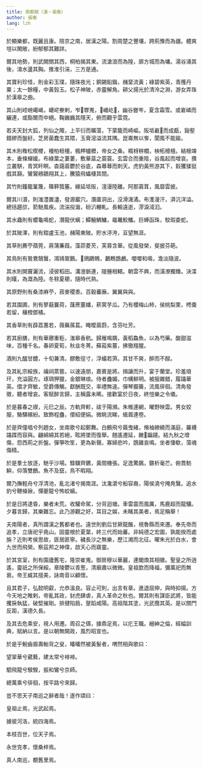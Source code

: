 ```yaml
---
title: 南都賦（漢・張衡）
author: 張衡
lang: lzh
---
```


於顯樂都，既麗且康。陪京之南，居漢之陽。割周楚之豐壤，跨荊豫而為疆。體爽塏以閑敞，紛郁郁其難詳。

爾其地勢，則武闕關其西，桐柏揭其東。流滄浪而為隍，廓方城而為墉。湯谷涌其後，淯水盪其胸。推淮引湍，三方是通。

其寶利珍怪，則金彩玉璞，隨珠夜光；銅錫鉛鍇，赭堊流黃；綠碧紫英，青雘丹粟；太一餘糧，中黃瑴玉。松子神陂，赤靈解角。耕父揚光於清泠之淵，游女弄珠於漢皋之曲。

其山則崆㟅嶱嵑，嵣㟐嶚剌，岝𡺀㠑嵬，𡼲巇屹𡿖，幽谷嶜岑，夏含霜雪。或㟒嶙而纚連，或豁爾而中絕。鞠巍巍其隱天，俯而觀乎雲霓。

若夫天封大狐，列仙之陬，上平衍而曠蕩，下蒙籠而崎嶇。阪坻嶻𡾲而成甗，谿壑錯繆而盤紆。芝房菌蠢生其隈，玉膏滵溢流其隅。崑崙無以奓，閬風不能踰。

其木則檉松楔㮨，槾柏杻橿，楓柙櫨櫪，帝女之桑。楈枒栟櫚，柍柘檍檀。結根竦本，垂條蟬媛。布綠葉之萋萋，敷華蘂之蓑蓑。玄雲合而重陰，谷風起而增哀。攢立叢駢，青冥䀒瞑。杳藹蓊鬱於谷底，森䔿䔿而刺天。虎豹黃熊游其下，豰玃猱㹶戲其巔。鸞鸑鵷鶵翔其上，騰猿飛蠝棲其間。

其竹則籦籠䈽篾，篠簳箛箠。緣延坻阪，澶漫陸離。阿那蓊茸，風靡雲披。

爾其川瀆，則滍澧置濜，發源巖穴。潛㕎洞出，沒滑瀎潏。布濩漫汗，漭沆洋溢。總括趨欱，箭馳風疾。流湍投濈，砏汃輣軋。長輸遠逝，漻淚淢汩。

其水蟲則有蠳龜鳴蛇，潛龍伏螭；鱏鱣鰅鱅，黿鼉鮫觿。巨蜯函珠，駮瑕委蛇。

於其陂澤，則有鉗盧玉池，赭陽東陂。貯水渟洿，亘望無涯。

其草則藨苧薠莞，蔣蒲蒹葭。藻茆菱芡，芙蓉含華。從風發榮，斐披芬葩。

其鳥則有鴛鴦鵠鷖，鴻鴇鴐鵝。𪃈鶂鸊鶙，鷫鷞鵾鸕。嚶嚶和鳴，澹淡隨波。

其水則開竇灑流，浸彼稻田。溝澮脈連，隄塍相輑。朝雲不興，而潢潦獨臻。決渫則暵，為溉為陸。冬稌夏穱，隨時代熟。

其原野則有桑漆麻苧，菽麥稷黍。百穀蕃廡，翼翼與與。

若其園圃，則有蓼蕺蘘荷，藷蔗薑䪤，菥蓂芋瓜。乃有櫻梅山柿，侯桃梨栗，梬棗若留，穰橙鄧橘。

其香草則有薜荔蕙若，薇蕪蓀萇。晻曖蓊蔚，含芬吐芳。

若其廚膳，則有華薌重秬，滍皋香秔。歸雁鳴鵽，黃稻鱻魚，以為芍藥。酸甜滋味，百種千名。春卵夏筍，秋韭冬菁。蘇蔱紫薑，拂徹羶腥。

酒則九醞甘醴，十旬兼清。醪敷徑寸，浮蟻若蓱。其甘不爽，醉而不酲。

及其糺宗綏族，禴祠蒸嘗。以速遠朋，嘉賓是將。揖讓而升，宴于蘭堂。珍羞琅玕，充溢圓方。琢琱狎獵，金銀琳琅。侍者蠱媚，巾㡚鮮明。被服雜錯，履躡華英。儇才齊敏，受爵傳觴。獻酬既交，率禮無違。彈琴擫籥，流風徘徊。清角發徵，聽者增哀。客賦醉言歸，主稱露未晞。接歡宴於日夜，終愷樂之令儀。

於是暮春之禊，元巳之辰。方軌齊軫，祓于陽瀕。朱帷連網，曜野映雲。男女姣服，駱驛繽紛。致飾程蠱，偠紹便娟。微眺流睇，蛾眉連卷。

於是齊僮唱兮列趙女，坐南歌兮起鄭舞。白鶴飛兮繭曳緒，脩袖繚繞而滿庭，羅襪躡蹀而容與。翩綿綿其若絕，眩將墜而復舉。翹遙遷延，䠥𨇨蹁躚。結九秋之增傷，怨西荊之折盤。彈箏吹笙，更為新聲。寡婦悲吟，鵾雞哀鳴。坐者悽欷，蕩魂傷精。

於是羣士放逐，馳乎沙場。騄驥齊鑣，黃間機張。足逸驚飆，鏃析毫芒。俯貫魴鱮，仰落雙鶬。魚不及竄，鳥不暇翔。

爾乃撫輕舟兮浮清池，亂北渚兮揭南涯。汰瀺灂兮船容裔，陽侯澆兮掩鳧鷖。追水豹兮鞭槡锹，憚夔龍兮怖蛟螭。

於是日將逮昏，樂者未荒。收驩命駕，分背迴塘。車雷震而風厲，馬鹿超而龍驤。夕暮言歸，其樂難忘。此乃游觀之好，耳目之娛，未睹其美者，焉足稱舉！

夫南陽者，真所謂漢之舊都者也。遠世則劉后甘厥龍醢，視魯縣而來遷。奉先帝而追孝，立唐祀乎堯山。固靈根於夏葉，終三代而始蕃。非純德之宏圖，孰能揆而處旃？近則考侯思故，匪居匪寧。穢長沙之無樂，歷江湘而北征。曜朱光於白水，會九世而飛榮。察茲邦之神偉，啟天心而寤靈。

於其宮室，則有園廬舊宅，隆崇崔嵬。御房穆以華麗，連閣煥其相徽。聖皇之所逍遙，靈祇之所保綏。章陵鬱以青葱，清廟肅以微微。皇祖歆而降福，彌萬祀而無衰。帝王臧其擅美，詠南音以顧懷。

且其君子，弘懿明叡，允恭溫良。容止可則，出言有章。進退屈伸，與時抑揚。方今天地之睢剌，帝亂其政，豺虎肆虐，真人革命之秋也。爾其則有謀臣武將，皆能攫戾執猛，破堅摧剛。排揵陷扃，蹵蹈咸陽。高祖階其塗，光武攬其英。是以關門反距，漢德久長。

及其去危乘安，視人用遷。周召之儔，據鼎足焉，以庀王職。縉紳之倫，經綸訓典，賦納以言。是以朝無闕政，風烈昭宣也。

於是乎鯢齒眉壽鮐背之叟，皤皤然被黃髮者，喟然相與歌曰：

望翠華兮葳蕤，建太常兮裶裶。

駟飛龍兮騤騤，振和鸞兮京師。

總萬乘兮徘徊，按平路兮來歸。

豈不思天子南巡之辭者哉！遂作頌曰：

皇祖止焉，光武起焉。

據彼河洛，統四海焉。

本枝百世，位天子焉。

永世克孝，懷桑梓焉。

真人南巡，覩舊里焉。 
